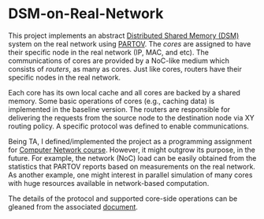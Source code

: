 # DSM-on-Real-Network

This project implements an abstract [Distributed Shared Memory (DSM)](https://en.wikipedia.org/wiki/Distributed_shared_memory) system on the real network using [PARTOV](http://sharif.edu/~kharrazi/partov/). The *cores* are assigned to have their specific node in the real network (IP, MAC, and etc). The communications of cores are provided by a NoC-like medium which consists of *routers*, as many as cores. Just like cores, routers have their specific nodes in the real network. 

Each core has its own local cache and all cores are backed by a shared memory. Some basic operations of cores (e.g., caching data) is implemented in the baseline version. The routers are responsible for delivering the requests from the source node to the destination node via XY routing policy. A specific protocol was defined to enable communications. 

Being TA, I defined/implemented the project as a programming assignment for [Computer Network course](http://ce.sharif.edu/~b_momeni/ce443/40443-941.html). However, it might outgrow its purpose, in the future. For example, the network (NoC) load can be easily obtained from the statistics that PARTOV reports based on measurements on the real network. As another example, one might interest in parallel simulation of many cores with huge resources available in network-based computation. 

The details of the protocol and supported core-side operations can be gleaned from the associated [document](https://github.com/bakhshalipour/DSM-on-Real-Network/blob/master/doc.pdf).

